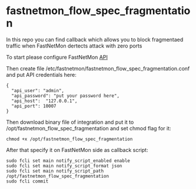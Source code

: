 # fastnetmon_flow_spec_fragmentation
In this repo you can find callback which allows you to block fragmentaed traffic when FastNetMon dertects attack with zero ports

To start please configure FastNetMon [API](https://fastnetmon.com/docs-fnm-advanced/advanced-api/)

Then create file /etc/fastnetmon/fastnetmon_flow_spec_fragmentation.conf and put API credentials here:
```
{
  "api_user": "admin",
  "api_password": "put your password here",
  "api_host":  "127.0.0.1",
  "api_port": 10007
}
```

Then download binary file of integration and put it to /opt/fastnetmon_flow_spec_fragmentation and set chmod flag for it:
```
chmod +x /opt/fastnetmon_flow_spec_fragmentation
```


After that specify it on FastNetMon side as callback script:
```
sudo fcli set main notify_script_enabled enable
sudo fcli set main notify_script_format json
sudo fcli set main notify_script_path /opt/fastnetmon_flow_spec_fragmentation
sudo fcli commit
```
